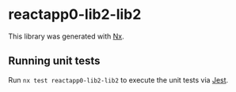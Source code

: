 # reactapp0-lib2-lib2

This library was generated with [Nx](https://nx.dev).

## Running unit tests

Run `nx test reactapp0-lib2-lib2` to execute the unit tests via [Jest](https://jestjs.io).
